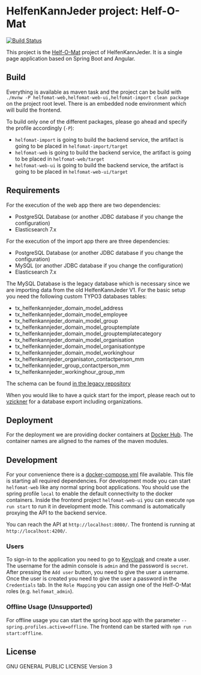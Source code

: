 # HelfenKannJeder project: Helf-O-Mat

[![Build Status](https://travis-ci.org/HelfenKannJeder/helf-o-mat.svg?branch=master)](https://travis-ci.org/HelfenKannJeder/helf-o-mat)

This project is the [Helf-O-Mat](http://helf-o-mat.de) project of HelfenKannJeder.
It is a single page application based on Spring Boot and Angular.

## Build

Everything is available as maven task and the project can be build with `./mvnw -P helfomat-web,helfomat-web-ui,helfomat-import clean package` on the project root level.
There is an embedded node environment which will build the frontend.

To build only one of the different packages, please go ahead and specify the profile accordingly (`-P`):
* `helfomat-import` is going to build the backend service, the artifact is going to be placed in `helfomat-import/target`
* `helfomat-web` is going to build the backend service, the artifact is going to be placed in `helfomat-web/target`
* `helfomat-web-ui` is going to build the backend service, the artifact is going to be placed in `helfomat-web-ui/target`

## Requirements

For the execution of the web app there are two dependencies:

* PostgreSQL Database (or another JDBC database if you change the configuration)
* Elasticsearch 7.x

For the execution of the import app there are three dependencies:

* PostgreSQL Database (or another JDBC database if you change the configuration)
* MySQL (or another JDBC database if you change the configuration)
* Elasticsearch 7.x

The MySQL Database is the legacy database which is necessary since we are importing data from the old HelfenKannJeder V1.
For the basic setup you need the following custom TYPO3 databases tables:
* tx_helfenkannjeder_domain_model_address
* tx_helfenkannjeder_domain_model_employee
* tx_helfenkannjeder_domain_model_group
* tx_helfenkannjeder_domain_model_grouptemplate
* tx_helfenkannjeder_domain_model_grouptemplatecategory
* tx_helfenkannjeder_domain_model_organisation
* tx_helfenkannjeder_domain_model_organisationtype
* tx_helfenkannjeder_domain_model_workinghour
* tx_helfenkannjeder_organisaton_contactperson_mm
* tx_helfenkannjeder_group_contactperson_mm
* tx_helfenkannjeder_workinghour_group_mm

The schema can be found [in the legacy repository](https://github.com/HelfenKannJeder/TYPO3-helfen_kann_jeder/blob/master/ext_tables.sql)

When you would like to have a quick start for the import, please reach out to [vzickner](mailto:valentin.zickner(at)helfenkannjeder(dot)de) for a database export including organizations.

## Deployment

For the deployment we are providing docker containers at [Docker Hub](https://hub.docker.com/u/helfenkannjeder).
The container names are aligned to the names of the maven modules. 

## Development

For your convenience there is a [docker-compose.yml](helfomat-docker/docker-compose.yml) file available.
This file is starting all required dependencies.
For development mode you can start `helfomat-web` like any normal spring boot applications.
You should use the spring profile `local` to enable the default connectivity to the docker containers.
Inside the frontend project `helfomat-web-ui` you can execute `npm run start` to run it in development mode.
This command is automatically proxying the API to the backend service.

You can reach the API at `http://localhost:8080/`.
The frontend is running at `http://localhost:4200/`.

### Users

To sign-in to the application you need to go to [Keycloak](http://localhost:8085/auth/admin/master/console/#/realms/helfomat/users) and create a user.
The username for the admin console is `admin` and the password is `secret`.
After pressing the `Add user` button, you need to give the user a username.
Once the user is created you need to give the user a password in the `Credentials` tab.
In the `Role Mapping` you can assign one of the Helf-O-Mat roles (e.g. `helfomat_admin`).

### Offline Usage (Unsupported)

For offline usage you can start the spring boot app with the parameter `--spring.profiles.active=offline`.
The frontend can be started with `npm run start:offline`.

## License

GNU GENERAL PUBLIC LICENSE Version 3
